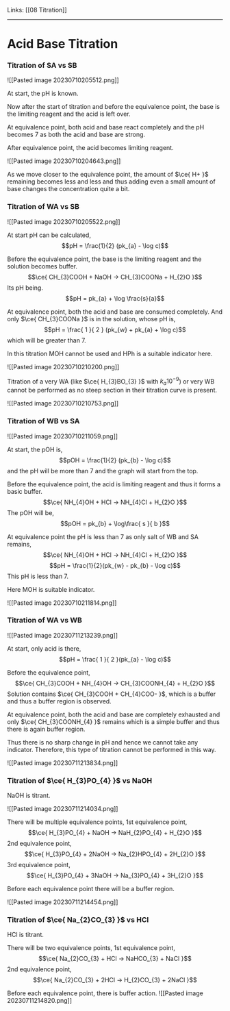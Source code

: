 Links: [[08 Titration]]
___
# Acid Base Titration 
### Titration of SA vs SB 
![[Pasted image 20230710205512.png]]

At start, the pH is known. 

Now after the start of titration and  before the equivalence point, the base is the limiting reagent and the acid is left over. 

At equivalence point, both acid and base react completely and the pH becomes 7 as both the acid and base are strong. 

After equivalence point, the acid becomes limiting reagent. 

![[Pasted image 20230710204643.png]]

As we move closer to the equivalence point, the amount of $\ce{ H+ }$ remaining becomes less and less and thus adding even a small amount of base changes the concentration quite a bit.

### Titration of WA vs SB
![[Pasted image 20230710205522.png]]

At start  pH can be calculated,
$$pH = \frac{1}{2} (pk_{a} - \log c)$$

Before the equivalence point, the base is the limiting reagent and the solution becomes buffer. 
$$\ce{ CH_{3}COOH + NaOH -> CH_{3}COONa + H_{2}O }$$
Its pH being.
$$pH = pk_{a} + \log \frac{s}{a}$$

At equivalence point, both the acid and base are consumed completely. And only $\ce{ CH_{3}COONa }$ is in the solution, whose pH is,
$$pH = \frac{ 1 }{ 2 } (pk_{w} + pk_{a} + \log c)$$
which will be greater than 7.

In this titration MOH cannot be used and HPh is a suitable indicator here. 

![[Pasted image 20230710210200.png]]

Titration of a very WA (like $\ce{ H_{3}BO_{3} }$ with $k_{a}   10^{-9}$) or very WB cannot be performed as no steep section in their titration curve is present. 

![[Pasted image 20230710210753.png]]

### Titration of WB vs SA
![[Pasted image 20230710211059.png]]

At start, the pOH is,
$$pOH = \frac{1}{2} (pk_{b} - \log c)$$
and the pH will be more than 7 and the graph will start from the top.

Before the equivalence point, the acid is limiting reagent and thus it forms a basic buffer. 
$$\ce{ NH_{4}OH + HCl -> NH_{4}Cl + H_{2}O }$$
The pOH will be,
$$pOH = pk_{b} + \log\frac{ s }{ b }$$

At equivalence point the pH is less than 7 as only salt of WB and SA remains,
$$\ce{ NH_{4}OH + HCl -> NH_{4}Cl + H_{2}O }$$
$$pH = \frac{1}{2}(pk_{w} - pk_{b} - \log c)$$
This pH is less than 7.

Here MOH is suitable indicator.

![[Pasted image 20230710211814.png]]

### Titration of WA vs WB
![[Pasted image 20230711213239.png]]

At start, only acid is there,
$$pH = \frac{ 1 }{ 2 }(pk_{a} - \log c)$$

Before the equivalence point,
$$\ce{ CH_{3}COOH + NH_{4}OH -> CH_{3}COONH_{4} + H_{2}O }$$
Solution contains $\ce{ CH_{3}COOH + CH_{4}COO- }$, which is a buffer and thus a buffer region is observed. 

At equivalence point, both the acid and base are completely  exhausted and only $\ce{ CH_{3}COONH_{4} }$ remains which is a simple buffer and thus there is again buffer region. 

Thus there is no sharp change in pH and hence we cannot take any indicator. Therefore, this type of titration cannot be performed in this way.

![[Pasted image 20230711213834.png]]

### Titration of $\ce{ H_{3}PO_{4} }$ vs NaOH
NaOH is titrant. 

![[Pasted image 20230711214034.png]]

There will be multiple equivalence points,
1st equivalence point,
$$\ce{ H_{3}PO_{4} + NaOH -> NaH_{2}PO_{4} + H_{2}O }$$
2nd equivalence point,
$$\ce{ H_{3}PO_{4} + 2NaOH -> Na_{2}HPO_{4} + 2H_{2}O }$$
3rd equivalence point,
$$\ce{ H_{3}PO_{4} + 3NaOH -> Na_{3}PO_{4} + 3H_{2}O }$$

Before each equivalence point there will be a buffer region. 

![[Pasted image 20230711214454.png]]

### Titration of $\ce{ Na_{2}CO_{3} }$ vs HCl
HCl is titrant.

There will be two equivalence points,
1st equivalence point,
$$\ce{ Na_{2}CO_{3} + HCl -> NaHCO_{3} + NaCl }$$
2nd equivalence point,
$$\ce{ Na_{2}CO_{3} + 2HCl -> H_{2}CO_{3} + 2NaCl }$$

Before each equivalence point, there is buffer action.
![[Pasted image 20230711214820.png]]